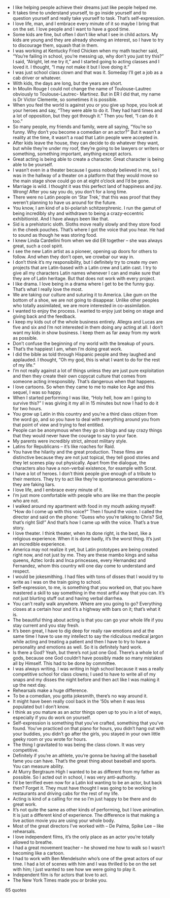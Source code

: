  - I like helping people achieve their dreams just like people helped me.
 - It takes time to understand yourself, to go inside yourself and to question yourself and really take yourself to task. That’s self-expression.
 - I love life, man, and I embrace every minute of it so maybe I bring that on the set. I love people and I want to have a good time.
 - Some kids are fine, but often I don’t like what I see in child actors. My kids are young and they are already showing an interest, so I have to try to discourage them, squash that in them.
 - I was working at Kentucky Fried Chicken when my math teacher said, “You’re failing in school, you’re messing up, why don’t you just try this?” I said, “Alright, let me try it,” and I started going to acting classes and I loved it. I thought, “I may not make it but I love doing it.”
 - I was just school class clown and that was it. Someday I’ll get a job as a cab driver or whatever.
 - With kids, the days are long, but the years are short.
 - In Moulin Rouge I could not change the name of Toulouse-Lautrec obviously to Toulouse-Lautrec- Martinez. But in ER I did that, my name is Dr Victor Clemente, so sometimes it is possible.
 - When you feel the world is against you or you give up hope, you look at your heroes and say, “They were able to do it. They had hard times and a lot of opposition, but they got through it.” Then you feel, “I can do it too.”
 - So many people, my friends and family, were all saying, “You’re so funny. Why don’t you become a comedian or an actor?” But it wasn’t a reality at the time, it wasn’t a road that Latin people were accepted in.
 - After kids leave the house, they can decide to do whatever they want, but while they’re under my roof, they’re going to be lawyers or writers or something, something important, anything except actors.
 - Great acting is being able to create a character. Great character is being able to be yourself.
 - I wasn’t even in a theater because I guess nobody believed in me, so I was in the hallway of a theater on a platform that they would move so the main stage show could go on at eight o’clock and I’d be gone.
 - Marriage is wild. I thought it was this perfect land of happiness and joy. Wrong! After you say you do, you don’t for a long time.
 - There were no Latin people on ‘Star Trek,’ that this was proof that they weren’t planning to have us around for the future.
 - You know, I am kind of a bi-polarish schitzerphrenic. I run the gamut of being incredibly shy and withdrawn to being a crazy-eccentric exhibitionist. And I have always been like that.
 - Sid is a prehistoric sloth. Sloths move really slowly and they store food in the cheek pouches. That’s where I got the voice that you hear. He had to sound as though he was storing food.
 - I knew Linda Cardellini from when we did ER together – she was always great, such a cool spirit.
 - I see the new Latin artist as a pioneer, opening up doors for others to follow. And when they don’t open, we crowbar our way in.
 - I don’t think it’s my responsibility, but I definitely try to create my own projects that are Latin-based with a Latin crew and Latin cast. I try to give all my characters Latin names whenever I can and make sure that they are of Latin heritage. But that does not work with every project.
 - I like drama. I love being in a drama where I get to be the funny guy. That’s what I really love the most.
 - We are taking our culture and suturing it to America. Like gum on the bottom of a shoe, we are not going to disappear. Unlike other peoples who totally assimilated, we are more interested in co-assimilation.
 - I wanted to enjoy the process. I wanted to enjoy just being on stage and giving back and the feedback.
 - I keep my kids out of the whole business entirely. Allegra and Lucas are five and six and I’m not interested in them doing any acting at all. I don’t want my kids in show business. I keep them as far away from my work as possible.
 - Don’t confuse the beginning of my world with the breakup of yours.
 - That’s the happiest I am, when I’m doing great work.
 - I did the bible as told through Hispanic people and they laughed and applauded. I thought, “Oh my god, this is what I want to do for the rest of my life.”
 - I’m not really against a lot of things unless they are just pure exploitation and then they create their own copycat culture that comes from someone acting irresponsibly. That’s dangerous when that happens.
 - I love cartoons. So when they came to me to make Ice Age and this sequel, I was so happy.
 - When I started performing I was like, “Holy hell, how am I going to survive this?” I was giving it my all in 15 minutes but now I had to do it for two hours.
 - You grow up Latin in this country and you’re a third class citizen from the word go, and so you have to deal with everything around you from that point of view and trying to feel entitled.
 - People can be anonymous when they go on blogs and say crazy things that they would never have the courage to say to your face.
 - My parents were incredibly strict, almost military style.
 - Latins for Republicans – it’s like roaches for Raid.
 - You have the hilarity and the great production. These films are distinctive because they are not just topical, they tell good stories and they let scenes play out physically. Apart from the dialogue, the characters also have a non-verbal existence, for example with Scrat.
 - I have a lot of heroes. I don’t think people give enough of a tribute to their mentors. They try to act like they’re spontaneous generations – they are faking liars.
 - I love life, and I embrace every minute of it.
 - I’m just more comfortable with people who are like me than the people who are not.
 - I walked around my apartment with food in my mouth asking myself: “How do I come up with this voice?” Then I found the voice. I called the director and said on the phone: “Guess who you’re talking to Chris? Sid, that’s right Sid!” And that’s how I came up with the voice. That’s a true story.
 - I love theater. I think theater, when its done right, is the best, like a religious experience. When it is done badly, it’s the worst thing. It’s just an incredible experience.
 - America may not realize it yet, but Latin prototypes are being created right now, and not just by me. They are these mambo kings and salsa queens, Aztec lords and Inca princesses, every Hernandez and Fernandez, whom this country will one day come to understand and respect.
 - I would be jokesmithing. I had files with tons of disses that I would try to write as I was on the train going to school.
 - Self-expression, to me, is something that you worked on, that you have mastered a skill to say something in the most artful way that you can. It’s not just blurting stuff out and having verbal diarrhea.
 - You can’t really walk anywhere. Where are you going to go? Everything closes at a certain hour and it’s a highway with bars on it; that’s what it is.
 - The beautiful thing about acting is that you can go your whole life if you stay current and you stay fresh.
 - It’s been great, I have to dig deep for really raw emotions and at the same time I have to use my intellect to say the ridiculous medical jargon while acting and treating a patient and then I have to try to have a personality and emotions as well. So it is definitely hard work.
 - Is there a God? Yeah, but there’s not just one God. There’s a whole lot of gods, because one God couldn’t have possibly made so many mistakes all by Himself. This had to be done by committee.
 - I was always writing. I was writing in high school because it was a really competitive school for class clowns; I used to have to write all of my snaps and my disses the night before and then act like I was making it up the next day.
 - Rehearsals make a huge difference.
 - To be a comedian, you gotta jokesmith, there’s no way around it.
 - It might have been really cool back in the ’50s when it was less populated but I don’t know.
 - I think as you mature as an actor things open up to you in a lot of ways, especially if you do work on yourself.
 - Self-expression is something that you’ve crafted, something that you’ve found. You’ve practiced on that piano for hours, you didn’t hang out with your buddies, you didn’t go after the girls, you stayed in your own little geeky room or you wrote for hours.
 - The thing I gravitated to was being the class clown. It was very competitive.
 - Definitely if you’re an athlete, you’re gonna be having all the baseball fame you can have. That’s the great thing about baseball and sports. You can measure ability.
 - At Murry Bergtraum High I wanted to be as different from my father as possible. So I acted out in school, I was very anti-authority.
 - I’d be terrified even now for a Latin kid wanting to be an actor, but back then? Forget it. They must have thought I was going to be working in restaurants and driving cabs for the rest of my life.
 - Acting is kind of a calling for me so I’m just happy to be there and do great work.
 - It’s not quite the same as other kinds of performing, but I love animation. It is just a different kind of experience. The difference is that making a live action movie you are using your whole body.
 - Most of the great directors I’ve worked with – De Palma, Spike Lee – like rehearsals.
 - I love independent films, it’s the only place as an actor you’re totally allowed to breathe.
 - I had a great movement teacher – he showed me how to walk so I wasn’t becoming like a cartoon.
 - I had to work with Ben Mendelsohn who’s one of the great actors of our time. I had a lot of scenes with him and I was thrilled to be on the set with him; I just wanted to see how we were going to play it.
 - Independent film is for actors that love to act.
 - The New York Times made you or broke you.

65 quotes